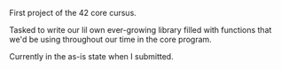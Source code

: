 First project of the 42 core cursus. 

Tasked to write our lil own ever-growing library filled with functions that we'd be using throughout our time in the core program. 

Currently in the as-is state when I submitted.

